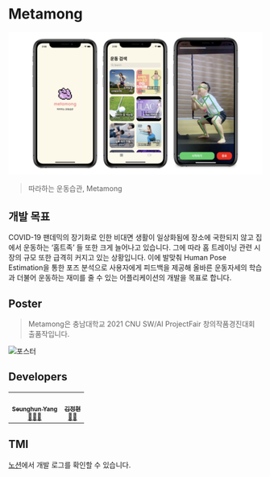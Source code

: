 # Metamong
![이미지](./screenshots/appearance.png)
> 따라하는 운동습관, Metamong

## 개발 목표
COVID-19 팬데믹의 장기화로 인한 비대면 생활이 일상화됨에 장소에 국한되지 않고 집에서 운동하는 ‘홈트족’ 들 또한 크게 늘어나고 있습니다. 그에 따라 홈 트레이닝 관련 시장의 규모 또한 급격히 커지고 있는 상황입니다. 이에 발맞춰 Human Pose Estimation을 통한 포즈 분석으로 사용자에게 피드백을 제공해 올바른 운동자세의 학습과 더불어 운동하는 재미를 줄 수 있는 어플리케이션의 개발을 목표로 합니다.

## Poster
> Metamong은 충남대학교 2021 CNU SW/AI ProjectFair 창의작품경진대회 출품작입니다.  

![포스터](./screenshots/poster.png)

## Developers
<table>
  <tr>
    <td align="center"><a href="https://github.com/Yabby1997"><img src="https://avatars.githubusercontent.com/yabby1997" width="100px;" alt=""/><br /><sub><b>Seunghun Yang</b></sub></a><br /><a href="https://github.com/ProjectMetamong/PoC-iOS-Application/commits?author=yabby1997" title="commits">🧑‍💻</a><a href="https://www.notion.so/yabby/Metamong-c0a9b8f83cd84e1db819d8eb18f1a549" title="notion">📕</a></td>
    <td align="center"><a href="https://github.com/colories"><img src="https://avatars.githubusercontent.com/colories" width="100px;" alt=""/><br /><sub><b>김정현</b></sub></a><br /><a href="https://github.com/ProjectMetamong/PoC-iOS-Application/commits?author=colories" title="commits">🧑‍💻</a></td>
  </tr>
</table>


## TMI
[노션](https://www.notion.so/yabby/Metamong-c0a9b8f83cd84e1db819d8eb18f1a549)에서 개발 로그를 확인할 수 있습니다.
